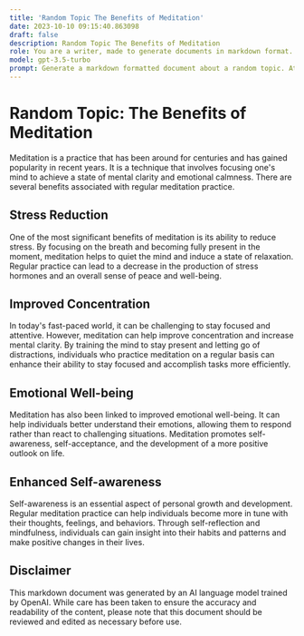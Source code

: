 ```yaml
---
title: 'Random Topic The Benefits of Meditation'
date: 2023-10-10 09:15:40.863098
draft: false
description: Random Topic The Benefits of Meditation
role: You are a writer, made to generate documents in markdown format. It is very important that all of the documents you generate are in valid markdown format.
model: gpt-3.5-turbo
prompt: Generate a markdown formatted document about a random topic. At the bottom, include a disclaimer explaining that the document was generated by you. The first line of the document should be the title. Make sure that the entire document is in proper markdown format, using a mix of various tags to make the document visually appealing.
---
```


# Random Topic: The Benefits of Meditation

Meditation is a practice that has been around for centuries and has gained popularity in recent years. It is a technique that involves focusing one's mind to achieve a state of mental clarity and emotional calmness. There are several benefits associated with regular meditation practice. 

## Stress Reduction

One of the most significant benefits of meditation is its ability to reduce stress. By focusing on the breath and becoming fully present in the moment, meditation helps to quiet the mind and induce a state of relaxation. Regular practice can lead to a decrease in the production of stress hormones and an overall sense of peace and well-being.

## Improved Concentration

In today's fast-paced world, it can be challenging to stay focused and attentive. However, meditation can help improve concentration and increase mental clarity. By training the mind to stay present and letting go of distractions, individuals who practice meditation on a regular basis can enhance their ability to stay focused and accomplish tasks more efficiently.

## Emotional Well-being

Meditation has also been linked to improved emotional well-being. It can help individuals better understand their emotions, allowing them to respond rather than react to challenging situations. Meditation promotes self-awareness, self-acceptance, and the development of a more positive outlook on life.

## Enhanced Self-awareness

Self-awareness is an essential aspect of personal growth and development. Regular meditation practice can help individuals become more in tune with their thoughts, feelings, and behaviors. Through self-reflection and mindfulness, individuals can gain insight into their habits and patterns and make positive changes in their lives.

## Disclaimer

This markdown document was generated by an AI language model trained by OpenAI. While care has been taken to ensure the accuracy and readability of the content, please note that this document should be reviewed and edited as necessary before use.